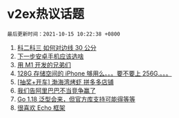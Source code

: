 # v2ex热议话题

`最后更新时间：2021-10-15 10:22:38 +0800`

1. [科二科三 如何对边线 30 公分](https://www.v2ex.com/t/807755)
1. [下一步安卓手机应该选啥](https://www.v2ex.com/t/807832)
1. [用 M1 开发的兄弟们](https://www.v2ex.com/t/807782)
1. [128G 存储空间的 iPhone 够用么。。。要不要上 256G.。。。](https://www.v2ex.com/t/807772)
1. [[抽奖+开车] 渤海湾烤虾 拼多多店铺](https://www.v2ex.com/t/807809)
1. [我们告阿里巴巴不当竞争赢了](https://www.v2ex.com/t/807933)
1. [Go 1.18 泛型会来，但官方库支持可能得等等](https://www.v2ex.com/t/807840)
1. [很喜欢 Echo 框架](https://www.v2ex.com/t/807866)


